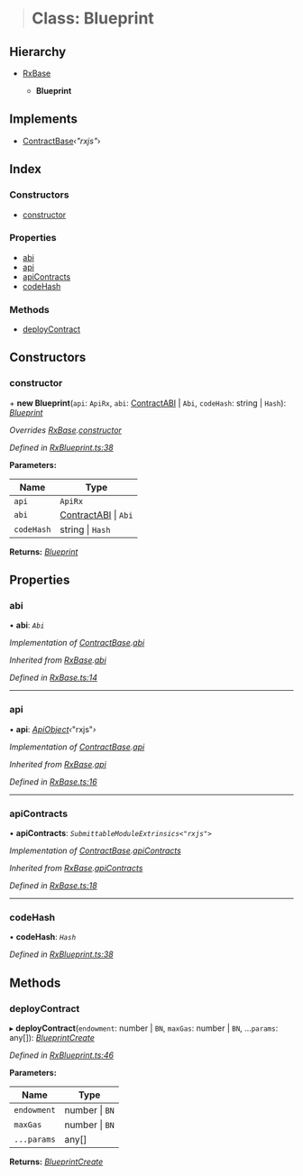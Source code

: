 > # Class: Blueprint

## Hierarchy

* [RxBase](_rxbase_.rxbase.md)

  * **Blueprint**

## Implements

* [ContractBase](../interfaces/_types_.contractbase.md)‹*"rxjs"*›

## Index

### Constructors

* [constructor](_rxblueprint_.blueprint.md#constructor)

### Properties

* [abi](_rxblueprint_.blueprint.md#abi)
* [api](_rxblueprint_.blueprint.md#api)
* [apiContracts](_rxblueprint_.blueprint.md#apicontracts)
* [codeHash](_rxblueprint_.blueprint.md#codehash)

### Methods

* [deployContract](_rxblueprint_.blueprint.md#deploycontract)

## Constructors

###  constructor

\+ **new Blueprint**(`api`: `ApiRx`, `abi`: [ContractABI](../interfaces/_types_.contractabi.md) | `Abi`, `codeHash`: string | `Hash`): *[Blueprint](_rxblueprint_.blueprint.md)*

*Overrides [RxBase](_rxbase_.rxbase.md).[constructor](_rxbase_.rxbase.md#constructor)*

*Defined in [RxBlueprint.ts:38](https://github.com/polkadot-js/api/blob/411d432/packages/api-contract/src/RxBlueprint.ts#L38)*

**Parameters:**

Name | Type |
------ | ------ |
`api` | `ApiRx` |
`abi` | [ContractABI](../interfaces/_types_.contractabi.md) \| `Abi` |
`codeHash` | string \| `Hash` |

**Returns:** *[Blueprint](_rxblueprint_.blueprint.md)*

## Properties

###  abi

• **abi**: *`Abi`*

*Implementation of [ContractBase](../interfaces/_types_.contractbase.md).[abi](../interfaces/_types_.contractbase.md#abi)*

*Inherited from [RxBase](_rxbase_.rxbase.md).[abi](_rxbase_.rxbase.md#abi)*

*Defined in [RxBase.ts:14](https://github.com/polkadot-js/api/blob/411d432/packages/api-contract/src/RxBase.ts#L14)*

___

###  api

• **api**: *[ApiObject](../modules/_types_.md#apiobject)‹*"rxjs"*›*

*Implementation of [ContractBase](../interfaces/_types_.contractbase.md).[api](../interfaces/_types_.contractbase.md#api)*

*Inherited from [RxBase](_rxbase_.rxbase.md).[api](_rxbase_.rxbase.md#api)*

*Defined in [RxBase.ts:16](https://github.com/polkadot-js/api/blob/411d432/packages/api-contract/src/RxBase.ts#L16)*

___

###  apiContracts

• **apiContracts**: *`SubmittableModuleExtrinsics<"rxjs">`*

*Implementation of [ContractBase](../interfaces/_types_.contractbase.md).[apiContracts](../interfaces/_types_.contractbase.md#apicontracts)*

*Inherited from [RxBase](_rxbase_.rxbase.md).[apiContracts](_rxbase_.rxbase.md#apicontracts)*

*Defined in [RxBase.ts:18](https://github.com/polkadot-js/api/blob/411d432/packages/api-contract/src/RxBase.ts#L18)*

___

###  codeHash

• **codeHash**: *`Hash`*

*Defined in [RxBlueprint.ts:38](https://github.com/polkadot-js/api/blob/411d432/packages/api-contract/src/RxBlueprint.ts#L38)*

## Methods

###  deployContract

▸ **deployContract**(`endowment`: number | `BN`, `maxGas`: number | `BN`, ...`params`: any[]): *[BlueprintCreate](../interfaces/_rxblueprint_.blueprintcreate.md)*

*Defined in [RxBlueprint.ts:46](https://github.com/polkadot-js/api/blob/411d432/packages/api-contract/src/RxBlueprint.ts#L46)*

**Parameters:**

Name | Type |
------ | ------ |
`endowment` | number \| `BN` |
`maxGas` | number \| `BN` |
`...params` | any[] |

**Returns:** *[BlueprintCreate](../interfaces/_rxblueprint_.blueprintcreate.md)*